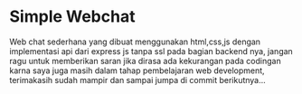 # Simple Webchat
Web chat sederhana yang dibuat menggunakan html,css,js dengan implementasi api dari express js tanpa ssl pada bagian backend nya, jangan ragu untuk memberikan saran jika dirasa ada kekurangan pada codingan karna saya juga masih dalam tahap pembelajaran web development, terimakasih sudah mampir dan sampai jumpa di commit berikutnya...
